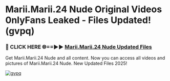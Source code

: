 # Marii.Marii.24 Nude Original Videos 0nlyFans Leaked - Files Updated! (gvpq)

<h3>🔴 CLICK HERE 🌐==►► <a href="https://tinyurl.com/52m3yx9h" rel="nofollow">Marii.Marii.24 Nude Updated Files</a></h3>

Get Marii.Marii.24 Nude and all content. Now you can access all videos and pictures of Marii.Marii.24 Nude. New Updated Files 2025!

[![gvpq](https://i.imgur.com/TnHtlc8.gif)](https://tinyurl.com/52m3yx9h)
